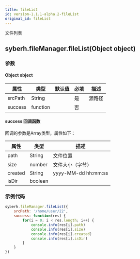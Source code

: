 ```yaml
---
title: fileList
id: version-1.1.1-alpha.2-fileList
original_id: fileList
---
```


文件列表


## syberh.fileManager.fileList(Object object)
### 参数
#### Object object
| 属性     | 类型   | 默认值  |  必填 | 描述                         |
| ---------- | ------- | -------- | ---------------- | ----------------------------------
| srcPath | String |  | 是| 源路径 |
| success | function |  |  否     |       |

#### success 回调函数
回调的参数是Array类型，属性如下：

属性 | 类型 | 描述
---|---|---
path | String | 文件位置|
size | number | 文件大小（字节）|
created | String | yyyy-MM-dd hh:mm:ss|
isDir | boolean | | ture:文件夹 false:文件

### 示例代码

```javascript
syberh.fileManager.fileList({
    srcPath: '/home/user/22',
    success: function(res) {
        for(i = 0; i < res.length; i++) {
            console.info(res[i].path)
            console.info(res[i].size)
            console.info(res[i].created)
            console.info(res[i].isDir)
        }
    }
})
```

